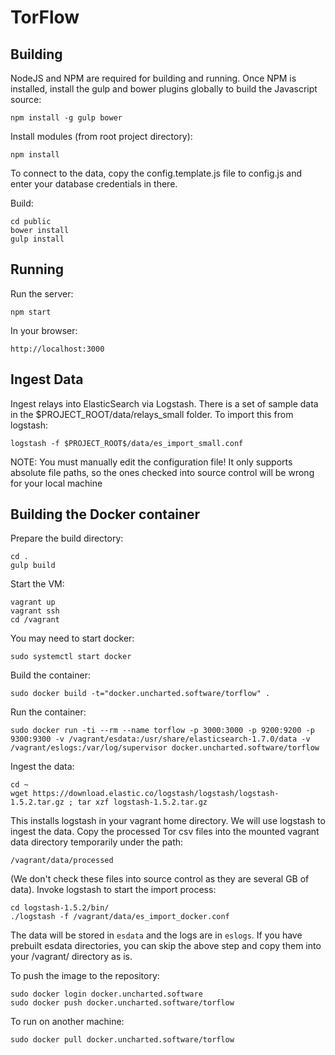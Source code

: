 # TorFlow

## Building

NodeJS and NPM are required for building and running. Once NPM is installed, install the gulp and bower plugins globally to build the Javascript source:

	npm install -g gulp bower

Install modules (from root project directory):

    npm install

To connect to the data, copy the config.template.js file to config.js and enter your database credentials in there.

Build:

    cd public
	bower install
    gulp install

## Running

Run the server:

	npm start

In your browser:

	http://localhost:3000

## Ingest Data

Ingest relays into ElasticSearch via Logstash.  There is a set of sample data in the $PROJECT_ROOT/data/relays_small folder.  To import this from logstash:

	logstash -f $PROJECT_ROOT$/data/es_import_small.conf

NOTE: You must manually edit the configuration file!  It only supports absolute file paths, so the ones checked into source control will be wrong for your local machine

## Building the Docker container

Prepare the build directory:

	cd .
	gulp build

Start the VM:

    vagrant up
    vagrant ssh
    cd /vagrant

You may need to start docker:

	sudo systemctl start docker

Build the container:

    sudo docker build -t="docker.uncharted.software/torflow" .

Run the container:

    sudo docker run -ti --rm --name torflow -p 3000:3000 -p 9200:9200 -p 9300:9300 -v /vagrant/esdata:/usr/share/elasticsearch-1.7.0/data -v /vagrant/eslogs:/var/log/supervisor docker.uncharted.software/torflow

Ingest the data:

	cd ~
	wget https://download.elastic.co/logstash/logstash/logstash-1.5.2.tar.gz ; tar xzf logstash-1.5.2.tar.gz

This installs logstash in your vagrant home directory.  We will use logstash to ingest the data.  Copy the processed Tor csv files into the mounted vagrant data directory temporarily under the path:

	/vagrant/data/processed

(We don't check these files into source control as they are several GB of data).  Invoke logstash to start the import process:

	cd logstash-1.5.2/bin/
	./logstash -f /vagrant/data/es_import_docker.conf

The data will be stored in `esdata` and the logs are in `eslogs`.  If you have prebuilt esdata directories, you can skip the above step and copy them into your /vagrant/ directory as is.

To push the image to the repository:

	sudo docker login docker.uncharted.software
	sudo docker push docker.uncharted.software/torflow

To run on another machine:

	sudo docker pull docker.uncharted.software/torflow
